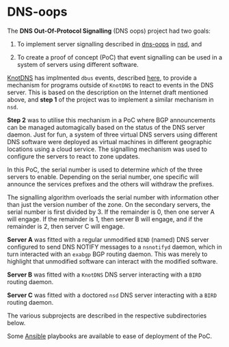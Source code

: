 # DNS-oops

The **DNS Out-Of-Protocol Signalling** (DNS oops) project had two
goals:

1. To implement server signalling described in
   [dns-oops](https://datatracker.ietf.org/doc/draft-grubto-dnsop-dns-out-of-protocol-signalling/)
   in [nsd](https://www.nlnetlabs.nl/projects/nsd/), and

2. To create a proof of concept (PoC) that event signalling can be
   used in a system of servers using different software.
   
[KnotDNS](https://www.knot-dns.cz) has implmented `dbus` events,
described
[here](https://www.knot-dns.cz/docs/3.2/singlehtml/#dbus-event), to
provide a mechanism for programs outside of `KnotDNS` to react to
events in the DNS server. This is based on the description on the
Internet draft mentioned above, and **step 1** of the project was to
implement a similar mechanism in `nsd`.

**Step 2** was to utilise this mechanism in a PoC where BGP
announcements can be managed automagically based on the status of the
DNS server daemon. Just for fun, a system of three virtual DNS servers
using different DNS software were deployed as virtual machines in
different geographic locations using a cloud service. The signalling
mechanism was used to configure the servers to react to zone updates.

In this PoC, the serial number is used to determine *which* of the
three servers to enable. Depending on the serial number, one specific
will announce the services prefixes and the others will withdraw the
prefixes.

The signalling algorithm overloads the serial number with information
other than just the version number of the zone. On the secondary
servers, the serial number is first divided by 3. If the remainder is
0, then one server A will engage. If the remainder is 1, then server B
will engage, and if the remainder is 2, then server C will engage.

**Server A** was fitted with a regular unmodified `BIND` (named) DNS
server configured to send DNS NOTIFY messages to a `nsnotifyd` daemon,
which in turn interacted with an `exabgp` BGP routing daemon. This was
merely to highlight that unmodified software can interact with the
modified software.

**Server B** was fitted with a `KnotDNS` DNS server interacting with a
`BIRD` routing daemon.

**Server C** was fitted with a doctored `nsd` DNS server interacting
with a `BIRD` routing daemon.

The various subprojects are described in the respective subdirectories
below.

Some [Ansible](https://www.ansible.com) playbooks are available to
ease of deployment of the PoC.
